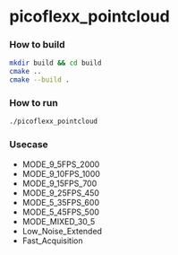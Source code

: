 # picoflexx_pointcloud

### How to build
```bash
mkdir build && cd build
cmake ..
cmake --build .
```

### How to run
```bash
./picoflexx_pointcloud
```

### Usecase
- MODE_9_5FPS_2000
- MODE_9_10FPS_1000
- MODE_9_15FPS_700
- MODE_9_25FPS_450
- MODE_5_35FPS_600
- MODE_5_45FPS_500
- MODE_MIXED_30_5
- Low_Noise_Extended
- Fast_Acquisition